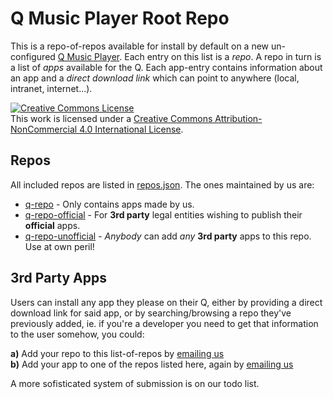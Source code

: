 # Q Music Player Root Repo
This is a repo-of-repos available for install by default on a new un-configured <a href="https://qmusicplayer.com" target="_blank">Q Music Player</a>. Each entry on this list is a *repo*. A repo in turn is a list of *apps* available for the Q. Each app-entry contains information about an app and a *direct download link* which can point to anywhere (local, intranet, internet...). 

<a rel="license" href="http://creativecommons.org/licenses/by-nc/4.0/"><img alt="Creative Commons License" style="border-width:0" src="https://i.creativecommons.org/l/by-nc/4.0/88x31.png" /></a><br />This work is licensed under a <a rel="license" href="http://creativecommons.org/licenses/by-nc/4.0/">Creative Commons Attribution-NonCommercial 4.0 International License</a>.

## Repos
All included repos are listed in [repos.json](./repos.json). The ones maintained by us are:

 * [q-repo](https://github.com/plundell/q-repo) - Only contains apps made by us.
 * [q-repo-official](https://github.com/plundell/q-repo-official) - For **3rd party** legal entities wishing to publish their **official** apps.
 * [q-repo-unofficial](https://github.com/plundell/q-repo-unofficial) - *Anybody* can add *any* **3rd party** apps to this repo. Use at own peril!


## 3rd Party Apps
Users can install any app they please on their Q, either by providing a direct download link for said app, or by searching/browsing a repo they've previously added, ie. if you're a developer you need to get that information to the user somehow, you could:

**a)** Add your repo to this list-of-repos by [emailing us](mailto:qmusicplayer@protonmail.com)  
**b)** Add your app to one of the repos listed here, again by [emailing us](mailto:qmusicplayer@protonmail.com)

A more sofisticated system of submission is on our todo list.


